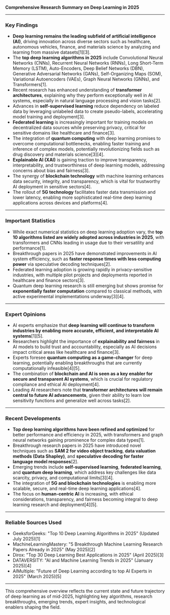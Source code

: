 **Comprehensive Research Summary on Deep Learning in 2025**

---

### Key Findings

- **Deep learning remains the leading subfield of artificial intelligence (AI)**, driving innovation across diverse sectors such as healthcare, autonomous vehicles, finance, and materials science by analyzing and learning from massive datasets[1][3].
- The **top deep learning algorithms in 2025** include Convolutional Neural Networks (CNNs), Recurrent Neural Networks (RNNs), Long Short-Term Memory (LSTM), Auto-Encoders, Deep Belief Networks (DBN), Generative Adversarial Networks (GANs), Self-Organizing Maps (SOM), Variational Autoencoders (VAEs), Graph Neural Networks (GNNs), and Transformers[1].
- Recent research has enhanced understanding of **transformer architectures**, explaining why they perform exceptionally well in AI systems, especially in natural language processing and vision tasks[2].
- Advances in **self-supervised learning** reduce dependency on labeled data by leveraging unlabeled data to create pseudo-labels, accelerating model training and deployment[3].
- **Federated learning** is increasingly important for training models on decentralized data sources while preserving privacy, critical for sensitive domains like healthcare and finance[3].
- The integration of **quantum computing** with deep learning promises to overcome computational bottlenecks, enabling faster training and inference of complex models, potentially revolutionizing fields such as drug discovery and materials science[3][4].
- **Explainable AI (XAI)** is gaining traction to improve transparency, interpretability, and trustworthiness of deep learning models, addressing concerns about bias and fairness[3].
- The synergy of **blockchain technology** with machine learning enhances data security, integrity, and transparency, which is vital for trustworthy AI deployment in sensitive sectors[4].
- The rollout of **5G technology** facilitates faster data transmission and lower latency, enabling more sophisticated real-time deep learning applications across devices and platforms[4].

---

### Important Statistics

- While exact numerical statistics on deep learning adoption vary, the **top 10 algorithms listed are widely adopted across industries in 2025**, with transformers and CNNs leading in usage due to their versatility and performance[1].
- Breakthrough papers in 2025 have demonstrated improvements in AI system efficiency, such as **faster response times with less computing power** via speculative decoding techniques[2].
- Federated learning adoption is growing rapidly in privacy-sensitive industries, with multiple pilot projects and deployments reported in healthcare and finance sectors[3].
- Quantum deep learning research is still emerging but shows promise for **exponentially faster computation** compared to classical methods, with active experimental implementations underway[3][4].

---

### Expert Opinions

- AI experts emphasize that **deep learning will continue to transform industries by enabling more accurate, efficient, and interpretable AI systems**[1][5].
- Researchers highlight the importance of **explainability and fairness** in AI models to build trust and accountability, especially as AI decisions impact critical areas like healthcare and finance[3].
- Experts foresee **quantum computing as a game-changer** for deep learning, potentially enabling breakthroughs that are currently computationally infeasible[4][5].
- The combination of **blockchain and AI is seen as a key enabler for secure and transparent AI systems**, which is crucial for regulatory compliance and ethical AI deployment[4].
- Leading AI researchers note that **transformer architectures will remain central to future AI advancements**, given their ability to learn low sensitivity functions and generalize well across tasks[2].

---

### Recent Developments

- **Top deep learning algorithms have been refined and optimized** for better performance and efficiency in 2025, with transformers and graph neural networks gaining prominence for complex data types[1].
- Breakthrough research papers in 2025 have introduced novel techniques such as **SAM 2 for video object tracking**, **data valuation methods (Data Shapley)**, and **speculative decoding for faster language model responses**[2].
- Emerging trends include **self-supervised learning**, **federated learning**, and **quantum deep learning**, which address key challenges like data scarcity, privacy, and computational limits[3][4].
- The integration of **5G and blockchain technologies** is enabling more scalable, secure, and real-time deep learning applications[4].
- The focus on **human-centric AI** is increasing, with ethical considerations, transparency, and fairness becoming integral to deep learning research and deployment[4][5].

---

### Reliable Sources Used

- GeeksforGeeks: "Top 10 Deep Learning Algorithms in 2025" (Updated July 2025)[1]
- MachineLearningMastery: "5 Breakthrough Machine Learning Research Papers Already in 2025" (May 2025)[2]
- Dirox: "Top 30 Deep Learning Best Applications in 2025" (April 2025)[3]
- DATAVERSITY: "AI and Machine Learning Trends in 2025" (January 2025)[4]
- AIMultiple: "Future of Deep Learning according to top AI Experts in 2025" (March 2025)[5]

---

This comprehensive overview reflects the current state and future trajectory of deep learning as of mid-2025, highlighting key algorithms, research breakthroughs, emerging trends, expert insights, and technological enablers shaping the field.